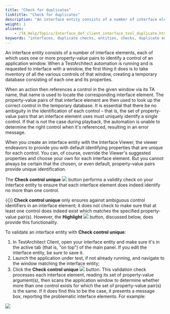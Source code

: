 ```yaml
--- 
title: "Check for duplicates"
linktitle: "Check for duplicates"
description: "An interface entity consists of a number of interface elements, each of which uses one or more property-value pairs to identify a control of an application window."
weight: 1
aliases: 
    - /TA_Help/Topics/Interface_def_client_interface_tool_duplicate.html
keywords: "interfaces, duplicate checks, entities, checks, duplicate entities, interfaces"
---
```


An interface entity consists of a number of interface elements, each of which uses one or more property-value pairs to identify a control of an application window. When a TestArchitect automation is running and is requested to interface with a window, the first thing it does is to take inventory of all the various controls of that window, creating a temporary database consisting of each one and its properties.

When an action then references a control in the given window via its TA name, that name is used to locate the corresponding interface element. The property-value pairs of that interface element are then used to look up the correct control in the temporary database. It is essential that there be no ambiguity in the identification of each control – that is, the set of property-value pairs that an interface element uses must uniquely identify a single control. If that is not the case during playback, the automation is unable to determine the right control when it's referenced, resulting in an error message.

When you create an interface entity with the Interface Viewer, the viewer endeavors to provide you with default identifying properties that are unique for each control. You can, of course, override the Viewer's suggested properties and choose your own for each interface element. But you cannot always be certain that the chosen, or even default, property-value pairs provide unique identification.

The **Check control unique** ![](/images/TA_Help/Images/btn.check_control_unique.png) button performs a validity check on your interface entity to ensure that each interface element does indeed identify no more than one control.

{{<note>}} **Check control unique** only ensures against ambiguous control identifiers in an interface element; it does not check to make sure that at least one control does indeed exist which matches the specified property-value pair\(s\). However, the **Highlight** ![](/images/TA_Help/Images/btn.highlight.png) button, discussed below, does provide this functionality.

To validate an interface entity with **Check control unique**:

1.  In TestArchitect Client, open your interface entity and make sure it's in the active tab \(that is, "on top"\) of the main panel. If you edit the interface entity, be sure to save it.
2.  Launch the application under test, if not already running, and navigate to the window matching the interface entity;
3.  Click the **Check control unique** ![](/images/TA_Help/Images/btn.check_control_unique.png) button. This validation check processes each interface element, reading its set of property-value argument\(s\), then scans the application window to determine whether more than one control exists for which the set of property-value pair\(s\) is the same. If it does find this to be the case, it presents a message box, reporting the problematic interface elements. For example:

![](/images/TA_Help/Images/ug_interface_definition36.png)



